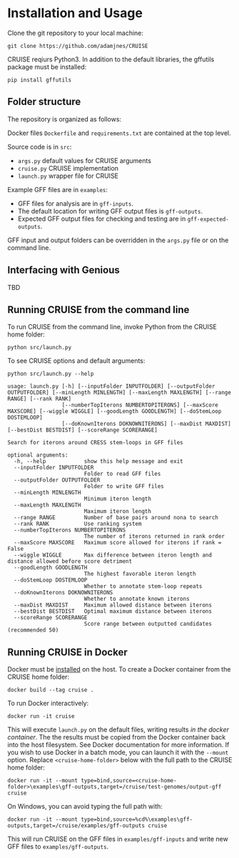 # Installation and Usage

Clone the git repository to your local machine:

`git clone https://github.com/adamjnes/CRUISE`

CRUISE reqiurs Python3. In addition to the default libraries, the gffutils package must be installed:

`pip install gffutils`

## Folder structure

The repository is organized as follows:

Docker files `Dockerfile` and `requirements.txt` are contained at the top level.

Source code is in `src`:

- `args.py` default values for CRUISE arguments
- `cruise.py` CRUISE implementation
- `launch.py` wrapper file for CRUISE

Example GFF files are in `examples`:

- GFF files for analysis are in `gff-inputs`.
- The default location for writing GFF output files is `gff-outputs`. 
- Expected GFF output files for checking and testing are in `gff-expected-outputs`.

GFF input and output folders can be overridden in the `args.py` file or on the command line.

## Interfacing with Genious

TBD

## Running CRUISE from the command line

To run CRUISE from the command line, invoke Python from the CRUISE home folder:

`python src/launch.py`

To see CRUISE options and default arguments:

`python src/launch.py --help`

```
usage: launch.py [-h] [--inputFolder INPUTFOLDER] [--outputFolder OUTPUTFOLDER] [--minLength MINLENGTH] [--maxLength MAXLENGTH] [--range RANGE] [--rank RANK]
                 [--numberTopIterons NUMBERTOPITERONS] [--maxScore MAXSCORE] [--wiggle WIGGLE] [--goodLength GOODLENGTH] [--doStemLoop DOSTEMLOOP]
                 [--doKnownIterons DOKNOWNITERONS] [--maxDist MAXDIST] [--bestDist BESTDIST] [--scoreRange SCORERANGE]

Search for iterons around CRESS stem-loops in GFF files

optional arguments:
  -h, --help            show this help message and exit
  --inputFolder INPUTFOLDER
                        Folder to read GFF files
  --outputFolder OUTPUTFOLDER
                        Folder to write GFF files
  --minLength MINLENGTH
                        Minimum iteron length
  --maxLength MAXLENGTH
                        Maximum iteron length
  --range RANGE         Number of base pairs around nona to search
  --rank RANK           Use ranking system
  --numberTopIterons NUMBERTOPITERONS
                        The number of iterons returned in rank order
  --maxScore MAXSCORE   Maximum score allowed for iterons if rank = False
  --wiggle WIGGLE       Max difference between iteron length and distance allowed before score detriment
  --goodLength GOODLENGTH
                        The highest favorable iteron length
  --doStemLoop DOSTEMLOOP
                        Whether to annotate stem-loop repeats
  --doKnownIterons DOKNOWNITERONS
                        Whether to annotate known iterons
  --maxDist MAXDIST     Maximum allowed distance between iterons
  --bestDist BESTDIST   Optimal maximum distance between iterons
  --scoreRange SCORERANGE
                        Score range between outputted candidates (recommended 50)
```
## Running CRUISE in Docker

Docker must be  [installed](https://www.docker.com/products/docker-desktop) on the host. To create a Docker container from the CRUISE home folder:

`docker build --tag cruise .`

To run Docker interactively:

`docker run -it cruise`

This will execute `launch.py` on the default files, writing results *in the docker container*. The the results must be copied from the Docker container back into the host filesystem. See Docker documentation for more information. If you wish to use Docker in a batch mode, you can launch it with the `--mount` option. Replace `<cruise-home-folder>` below with the full path to the CRUISE home folder:

`docker run -it --mount type=bind,source=<cruise-home-folder>\examples\gff-outputs,target=/cruise/test-genomes/output-gff cruise`

On Windows, you can avoid typing the full path with:

`docker run -it --mount type=bind,source=%cd%\examples\gff-outputs,target=/cruise/examples/gff-outputs cruise`

This will run CRUISE on the GFF files in  `examples/gff-inputs` and write new GFF files to `examples/gff-outputs`.






